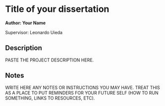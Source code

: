 # Title of your dissertation

**Author: Your Name**

Supervisor: Leonardo Uieda

## Description

PASTE THE PROJECT DESCRIPTION HERE.

## Notes

WRITE HERE ANY NOTES OR INSTRUCTIONS YOU MAY HAVE.
TREAT THIS AS A PLACE TO PUT REMINDERS FOR YOUR FUTURE
SELF (HOW TO RUN SOMETHING, LINKS TO RESOURCES, ETC).

